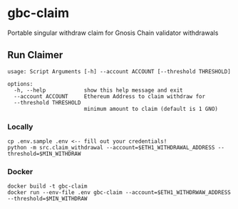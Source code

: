 # gbc-claim

Portable singular withdraw claim for Gnosis Chain validator withdrawals

## Run Claimer

```shell
usage: Script Arguments [-h] --account ACCOUNT [--threshold THRESHOLD]

options:
  -h, --help            show this help message and exit
  --account ACCOUNT     Ethereum Address to claim withdraw for
  --threshold THRESHOLD
                        minimum amount to claim (default is 1 GNO)
```


### Locally
```shell
cp .env.sample .env <-- fill out your credentials!
python -m src.claim_withdrawal --account=$ETH1_WITHDRAWAL_ADDRESS --threshold=$MIN_WITHDRAW
```

### Docker

```shell
docker build -t gbc-claim
docker run --env-file .env gbc-claim --account=$ETH1_WITHDRWAW_ADDRESS --threshold=$MIN_WITHDRAW
```